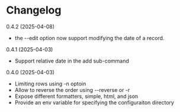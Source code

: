 # Changelog
0.4.2 (2025-04-08)
- the --edit option now support modifying the date of a record.

0.4.1 (2025-04-03)
- Support relative date in the add sub-command

0.4.0 (2025-04-03)
- Limiting rows using -n optoin
- Allow to reverse the order using --reverse or -r
- Expose different formatters, simple, html, and json
- Provide an env variable for specifying the configuraiton directory
